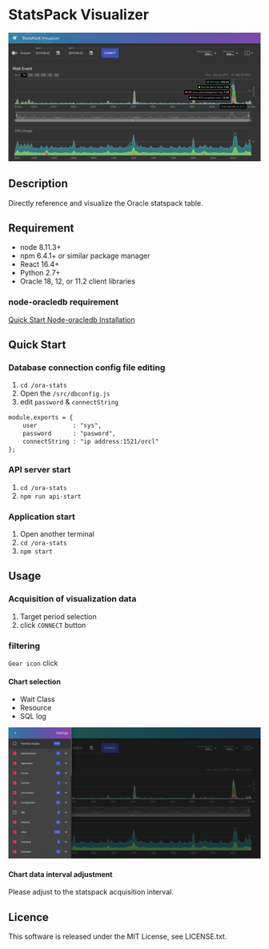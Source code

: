 StatsPack Visualizer
==========================
![image](https://github.com/JPMUG-KK/ora-stats/blob/master/public/img/screenshot.png)
## Description
Directly reference and visualize the Oracle statspack table.

## Requirement
* node 8.11.3+
* npm 6.4.1+ or similar package manager
* React 16.4+
* Python 2.7+
* Oracle 18, 12, or 11.2 client libraries

### node-oracledb requirement
[Quick Start Node-oracledb Installation](https://oracle.github.io/node-oracledb/INSTALL.html#quickstart)

## Quick Start

### Database connection config file editing
1. `cd /ora-stats`
1. Open the `/src/dbconfig.js`
1. edit `password` & `connectString`
```
module.exports = {
    user          : "sys",
    password      : "pasword",
    connectString : "ip address:1521/orcl"
};
```

### API server start
1. `cd /ora-stats`
1. `npm run api-start`

### Application start
1. Open another terminal
1. `cd /ora-stats`
1. `npm start`

## Usage

### Acquisition of visualization data

1. Target period selection
1. click `CONNECT` button

### filtering

`Gear icon` click

#### Chart selection
* Wait Class
* Resource
* SQL log 

![image](https://github.com/JPMUG-KK/ora-stats/blob/master/public/img/screenshot_setting.png)

#### Chart data interval adjustment
Please adjust to the statspack acquisition interval.

## Licence

This software is released under the MIT License, see LICENSE.txt.
